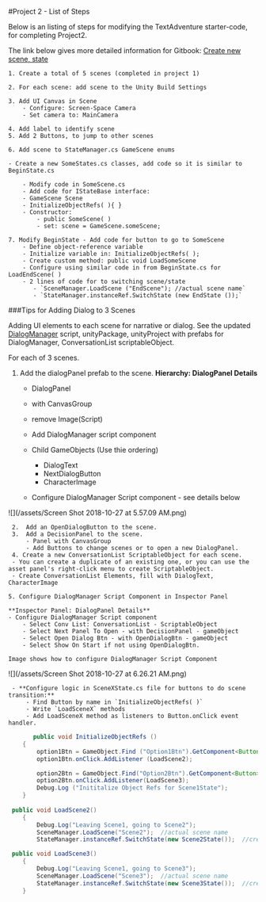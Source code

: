 #Project 2 - List of Steps

Below is an listing of steps for modifying the TextAdventure starter-code, for completing Project2. 

The link below gives more detailed information for Gitbook: [Create new scene, state](/project-2-create-new-scene-and-state.md)

    1. Create a total of 5 scenes (completed in project 1)
    
    2. For each scene: add scene to the Unity Build Settings
    
    3. Add UI Canvas in Scene
        - Configure: Screen-Space Camera
        - Set camera to: MainCamera
        
    4. Add label to identify scene
    5. Add 2 Buttons, to jump to other scenes
    
    6. Add scene to StateManager.cs GameScene enums
    
    - Create a new SomeStates.cs classes, add code so it is similar to BeginState.cs
    
        - Modify code in SomeScene.cs
        - Add code for IStateBase interface:
        - GameScene Scene
        - InitializeObjectRefs( ){ }
        - Constructor:
            - public SomeScene( )
            - set: scene = GameScene.someScene;
            
    7. Modify BeginState - Add code for button to go to SomeScene
        - Define object-reference variable
        - Initialize variable in: InitializeObjectRefs( );
        - Create custom method: public void LoadSomeScene
        - Configure using similar code in from BeginState.cs for LoadEndScene( )
        - 2 lines of code for to switching scene/state 
           - `SceneManager.LoadScene ("EndScene"); //actual scene name`
           - `StateManager.instanceRef.SwitchState (new EndState ());` 
    
###Tips for Adding Dialog to 3 Scenes     
           
   Adding UI elements to each scene for narrative or dialog. 
   See the updated [DialogManager](/conversation-scriptable-objects/dialogmanagerconvlist.md) script, unityPackage, unityProject with prefabs for DialogManager, ConversationList scriptableObject. 
   
   For each of 3 scenes.
   1.  Add the dialogPanel prefab to the scene.
       **Hierarchy:  DialogPanel Details**
       - DialogPanel  
       - with CanvasGroup
       - remove Image(Script)
       - Add DialogManager script component
       - Child GameObjects (Use thie ordering)
           - DialogText
           - NextDialogButton
           - CharacterImage
           
       - Configure DialogManager Script component - see details below
            
       
![](/assets/Screen Shot 2018-10-27 at 5.57.09 AM.png)

     2.  Add an OpenDialogButton to the scene.
     3.  Add a DecisionPanel to the scene.
         - Panel with CanvasGroup
         - Add Buttons to change scenes or to open a new DialogPanel.
     4. Create a new ConversationList ScriptableObject for each scene.  
     - You can create a duplicate of an existing one, or you can use the asset panel's right-click menu to create ScriptableObject.
     - Create ConversationList Elements, fill with DialogText, CharacterImage
         
    5. Configure DialogManager Script Component in Inspector Panel
    
    **Inspector Panel: DialogPanel Details**
    - Configure DialogManager Script component
        - Select Conv List: ConversationList - ScriptableObject
        - Select Next Panel To Open - with DecisionPanel - gameObject
        - Select Open Dialog Btn - with OpenDialogBtn - gameObject
        - Select Show On Start if not using OpenDialogBtn.
        
    Image shows how to configure DialogManager Script Component
![](/assets/Screen Shot 2018-10-27 at 6.26.21 AM.png)

         
     - **Configure logic in SceneXState.cs file for buttons to do scene transition:**
         - Find Button by name in `InitializeObjectRefs( )` 
         - Write `LoadSceneX` methods
         - Add LoadSceneX method as listeners to Button.onClick event handler.
         
```java
       public void InitializeObjectRefs ()
	{
	    option1Btn = GameObject.Find ("Option1Btn").GetComponent<Button> ();
		option1Btn.onClick.AddListener (LoadScene2);

        option2Btn = GameObject.Find("Option2Btn").GetComponent<Button>();
        option2Btn.onClick.AddListener(LoadScene3);
        Debug.Log ("Inititalize Object Refs for Scene1State");
	}
       
 public void LoadScene2()
    {
        Debug.Log("Leaving Scene1, going to Scene2");
        SceneManager.LoadScene("Scene2");  //actual scene name
        StateManager.instanceRef.SwitchState(new Scene2State());  //create new state, pass to StateManager

 public void LoadScene3()
    {
        Debug.Log("Leaving Scene1, going to Scene3");
        SceneManager.LoadScene("Scene3");  //actual scene name
        StateManager.instanceRef.SwitchState(new Scene3State());  //create new state, pass to StateManager
    }
  
```


         
   
   
   
   


        
        
    